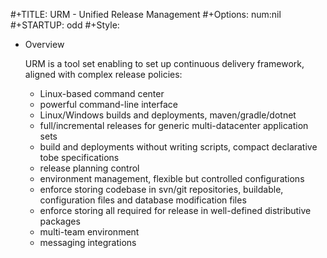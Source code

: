 #+TITLE: URM - Unified Release Management
#+Options: num:nil
#+STARTUP: odd
#+Style: <style> h1,h2,h3 {font-family: arial, helvetica, sans-serif} </style>

* Overview

  URM is a tool set enabling to set up continuous delivery framework, aligned with complex release policies:
  - Linux-based command center
  - powerful command-line interface
  - Linux/Windows builds and deployments, maven/gradle/dotnet
  - full/incremental releases for generic multi-datacenter application sets
  - build and deployments without writing scripts, compact declarative tobe specifications
  - release planning control
  - environment management, flexible but controlled configurations
  - enforce storing codebase in svn/git repositories, buildable, configuration files and database modification files
  - enforce storing all required for release in well-defined distributive packages
  - multi-team environment
  - messaging integrations
   
  
